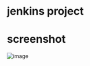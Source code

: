# jenkins project

# screenshot

![image](https://github.com/nourmohamed99/jenkins-project/assets/88977873/a4739144-cb97-4910-a1cc-150ceec5d019)
